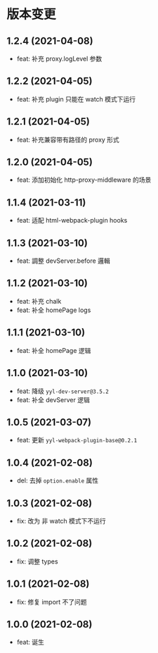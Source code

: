 # 版本变更

## 1.2.4 (2021-04-08)

- feat: 补充 proxy.logLevel 参数

## 1.2.2 (2021-04-05)

- feat: 补充 plugin 只能在 watch 模式下运行

## 1.2.1 (2021-04-05)

- feat: 补充兼容带有路径的 proxy 形式

## 1.2.0 (2021-04-05)

- feat: 添加初始化 http-proxy-middleware 的场景

## 1.1.4 (2021-03-11)

- feat: 适配 html-webpack-plugin hooks

## 1.1.3 (2021-03-10)

- feat: 調整 devServer.before 邏輯

## 1.1.2 (2021-03-10)

- feat: 补充 chalk
- feat: 补全 homePage logs

## 1.1.1 (2021-03-10)

- feat: 补全 homePage 逻辑

## 1.1.0 (2021-03-10)

- feat: 降级 `yyl-dev-server@3.5.2`
- feat: 补全 devServer 逻辑

## 1.0.5 (2021-03-07)

- feat: 更新 `yyl-webpack-plugin-base@0.2.1`

## 1.0.4 (2021-02-08)

- del: 去掉 `option.enable` 属性

## 1.0.3 (2021-02-08)

- fix: 改为 非 watch 模式下不运行

## 1.0.2 (2021-02-08)

- fix: 调整 types

## 1.0.1 (2021-02-08)

- fix: 修复 import 不了问题

## 1.0.0 (2021-02-08)

- feat: 诞生
